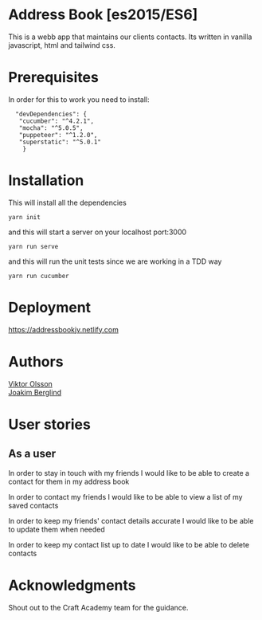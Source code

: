 # Address Book [es2015/ES6]

 This is a webb app that maintains our clients contacts. Its written in vanilla javascript, html and tailwind css.

 # Prerequisites
 In order for this to work you need to install:
 ``` 
   "devDependencies": {
    "cucumber": "^4.2.1",
    "mocha": "^5.0.5",
    "puppeteer": "^1.2.0",
    "superstatic": "^5.0.1"
     }
 ```
# Installation
This will install all the dependencies

```
yarn init
```
and this will start a server on your localhost port:3000
```
yarn run serve
```
and this will run the unit tests since we are working in a TDD way
```
yarn run cucumber
```

# Deployment
https://addressbookjv.netlify.com


# Authors
[Viktor Olsson](https://github.com/vick3d)
<br>
[Joakim Berglind](https://github.com/nevroje)


# User stories

## As a user
In order to stay in touch with my friends
I would like to be able to create a contact for them in my address book

In order to contact my friends
I would like to be able to view a list of my saved contacts

In order to keep my friends' contact details accurate
I would like to be able to update them when needed
 
In order to keep my contact list up to date
I would like to be able to delete contacts



# Acknowledgments

Shout out to the Craft Academy team for the guidance.

